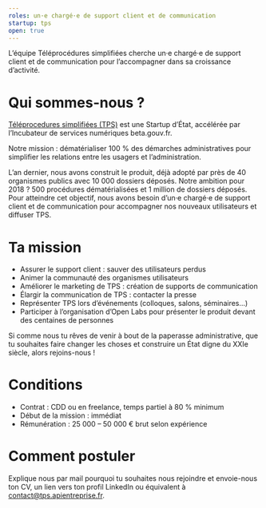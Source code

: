 ```yaml
---
roles: un·e chargé·e de support client et de communication
startup: tps
open: true
---
```


L’équipe Téléprocédures simplifiées cherche un·e chargé·e de support client et de communication pour l’accompagner dans sa croissance d’activité.

<!--more-->

# Qui sommes-nous ?

[Téléprocedures simplifiées (TPS)](https://tps.apientreprise.fr/) est une Startup d’État, accélérée par l’Incubateur de services numériques beta.gouv.fr.

Notre mission : dématérialiser 100 % des démarches administratives pour simplifier les relations entre les usagers et l’administration.

L’an dernier, nous avons construit le produit, déjà adopté par près de 40 organismes publics avec 10 000 dossiers déposés. Notre ambition pour 2018 ? 500 procédures dématérialisées et 1 million de dossiers déposés. Pour atteindre cet objectif, nous avons besoin d’un·e chargé·e de support client et de communication pour accompagner nos nouveaux utilisateurs et diffuser TPS.

# Ta mission

- Assurer le support client : sauver des utilisateurs perdus
- Animer la communauté des organismes utilisateurs
- Améliorer le marketing de TPS : création de supports de communication
- Élargir la communication de TPS : contacter la presse
- Représenter TPS lors d’événements (colloques, salons, séminaires…)
- Participer à l’organisation d’Open Labs pour présenter le produit devant des centaines de personnes

Si comme nous tu rêves de venir à bout de la paperasse administrative, que tu souhaites faire changer les choses et construire un État digne du XXIe siècle, alors rejoins-nous !

# Conditions

- Contrat : CDD ou en freelance, temps partiel à 80 % minimum
- Début de la mission : immédiat
- Rémunération : 25 000 – 50 000 € brut selon expérience

# Comment postuler

Explique nous par mail pourquoi tu souhaites nous rejoindre et envoie-nous ton CV, un lien vers ton profil LinkedIn ou équivalent à [contact@tps.apientreprise.fr](mailto:contact@tps.apientreprise.fr).
